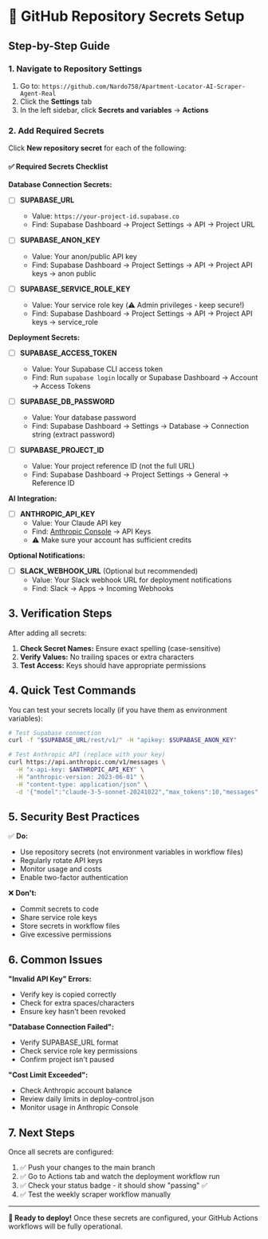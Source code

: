 # 🔐 GitHub Repository Secrets Setup

## Step-by-Step Guide

### 1. Navigate to Repository Settings
1. Go to: `https://github.com/Nardo758/Apartment-Locator-AI-Scraper-Agent-Real`
2. Click the **Settings** tab
3. In the left sidebar, click **Secrets and variables** → **Actions**

### 2. Add Required Secrets

Click **New repository secret** for each of the following:

#### ✅ Required Secrets Checklist

**Database Connection Secrets:**
- [ ] **SUPABASE_URL**
  - Value: `https://your-project-id.supabase.co`
  - Find: Supabase Dashboard → Project Settings → API → Project URL

- [ ] **SUPABASE_ANON_KEY**  
  - Value: Your anon/public API key
  - Find: Supabase Dashboard → Project Settings → API → Project API keys → anon public

- [ ] **SUPABASE_SERVICE_ROLE_KEY**
  - Value: Your service role key (⚠️ Admin privileges - keep secure!)
  - Find: Supabase Dashboard → Project Settings → API → Project API keys → service_role

**Deployment Secrets:**
- [ ] **SUPABASE_ACCESS_TOKEN**
  - Value: Your Supabase CLI access token
  - Find: Run `supabase login` locally or Supabase Dashboard → Account → Access Tokens

- [ ] **SUPABASE_DB_PASSWORD**
  - Value: Your database password
  - Find: Supabase Dashboard → Settings → Database → Connection string (extract password)

- [ ] **SUPABASE_PROJECT_ID**
  - Value: Your project reference ID (not the full URL)
  - Find: Supabase Dashboard → Project Settings → General → Reference ID

**AI Integration:**
- [ ] **ANTHROPIC_API_KEY**
  - Value: Your Claude API key
  - Find: [Anthropic Console](https://console.anthropic.com/) → API Keys
  - ⚠️ Make sure your account has sufficient credits

**Optional Notifications:**
- [ ] **SLACK_WEBHOOK_URL** (Optional but recommended)
  - Value: Your Slack webhook URL for deployment notifications
  - Find: Slack → Apps → Incoming Webhooks

## 3. Verification Steps

After adding all secrets:

1. **Check Secret Names:** Ensure exact spelling (case-sensitive)
2. **Verify Values:** No trailing spaces or extra characters
3. **Test Access:** Keys should have appropriate permissions

## 4. Quick Test Commands

You can test your secrets locally (if you have them as environment variables):

```bash
# Test Supabase connection
curl -f "$SUPABASE_URL/rest/v1/" -H "apikey: $SUPABASE_ANON_KEY"

# Test Anthropic API (replace with your key)
curl https://api.anthropic.com/v1/messages \
  -H "x-api-key: $ANTHROPIC_API_KEY" \
  -H "anthropic-version: 2023-06-01" \
  -H "content-type: application/json" \
  -d '{"model":"claude-3-5-sonnet-20241022","max_tokens":10,"messages":[{"role":"user","content":"Hi"}]}'
```

## 5. Security Best Practices

✅ **Do:**
- Use repository secrets (not environment variables in workflow files)
- Regularly rotate API keys
- Monitor usage and costs
- Enable two-factor authentication

❌ **Don't:**
- Commit secrets to code
- Share service role keys
- Store secrets in workflow files
- Give excessive permissions

## 6. Common Issues

**"Invalid API Key" Errors:**
- Verify key is copied correctly
- Check for extra spaces/characters
- Ensure key hasn't been revoked

**"Database Connection Failed":**
- Verify SUPABASE_URL format
- Check service role key permissions
- Confirm project isn't paused

**"Cost Limit Exceeded":**
- Check Anthropic account balance
- Review daily limits in deploy-control.json
- Monitor usage in Anthropic Console

## 7. Next Steps

Once all secrets are configured:

1. ✅ Push your changes to the main branch
2. ✅ Go to Actions tab and watch the deployment workflow run
3. ✅ Check your status badge - it should show "passing" ✅
4. ✅ Test the weekly scraper workflow manually

---

**🎉 Ready to deploy!** Once these secrets are configured, your GitHub Actions workflows will be fully operational.